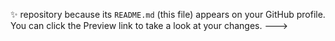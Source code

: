 ✨ repository because its `README.md` (this file) appears on your GitHub profile.
You can click the Preview link to take a look at your changes.
--->

